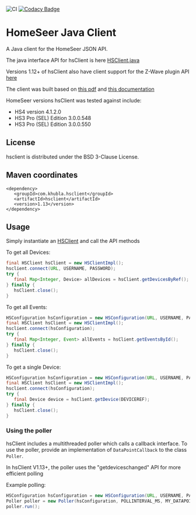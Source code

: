 ![CI](https://github.com/teverett/hsclient/workflows/CI/badge.svg)
[![Codacy Badge](https://api.codacy.com/project/badge/Grade/8ed69ebaffaa4cf5a78a79d8ac5a3113)](https://www.codacy.com/manual/teverett/hsclient?utm_source=github.com&amp;utm_medium=referral&amp;utm_content=teverett/hsclient&amp;utm_campaign=Badge_Grade)


# HomeSeer Java Client


A Java client for the HomeSeer JSON API.

The java interface API for hsClient is here [HSClient.java](https://github.com/teverett/hsclient/blob/master/src/main/java/com/khubla/hsclient/HSClient.java)

Versions 1.12+ of hsClient also have client support for the Z-Wave plugin API [here](https://github.com/teverett/hsclient/blob/master/src/main/java/com/khubla/hsclient/plugins/zwave/ZWavePlugin.java)

The client was built based on [this pdf](https://homeseer.com/support/homeseer/HS3/hs3sdk.pdf) and [this documentation](https://help.homeseer.com/help/HS3SDK/static/default.htm#.controlling_with_json)

HomeSeer versions hsClient was tested against include:

* HS4 version 4.1.2.0
* HS3 Pro (SEL) Edition 3.0.0.548
* HS3 Pro (SEL) Edition 3.0.0.550

## License

hsclient is distributed under the BSD 3-Clause License.

## Maven coordinates

```
<dependency>
   <groupId>com.khubla.hsclient</groupId>
   <artifactId>hsclient</artifactId>
   <version>1.13</version>
</dependency>
```


## Usage

Simply instantiate an [HSClient](https://github.com/teverett/hsclient/blob/master/src/main/java/com/khubla/hsclient/HSClient.java) and call the API methods

To get all Devices:

```java
final HSClient hsClient = new HSClientImpl();
hsclient.connect(URL, USERNAME, PASSWORD);
try {
   final Map<Integer, Device> allDevices = hsClient.getDevicesByRef();
} finally {
   hsClient.close();
}
```

To get all Events:

```java
HSConfiguration hsConfiguration = new HSConfiguration(URL, USERNAME, PASSWORD);
final HSClient hsClient = new HSClientImpl();
hsclient.connect(hsConfiguration);
try {
   final Map<Integer, Event> allEvents = hsClient.getEventsById();
} finally {
   hsClient.close();
}
```

To get a single Device:

```java
HSConfiguration hsConfiguration = new HSConfiguration(URL, USERNAME, PASSWORD);
final HSClient hsClient = new HSClientImpl();
hsclient.connect(hsConfiguration);
try {
   final Device device = hsClient.getDevice(DEVICEREF);
} finally {
   hsClient.close();
}
```

### Using the poller

hsClient includes a multithreaded poller which calls a callback interface. To use the poller, provide an implementation of `DataPointCallback` to the class `Poller`.

In hsClient V1.13+, the poller uses the "getdeviceschanged" API for more efficient polling

Example polling:

```java
HSConfiguration hsConfiguration = new HSConfiguration(URL, USERNAME, PASSWORD);
Poller poller = new Poller(hsConfiguration, POLLINTERVAL_MS, MY_DATAPOINTCALLBACK, THREADCOUNT);
poller.run();
```

